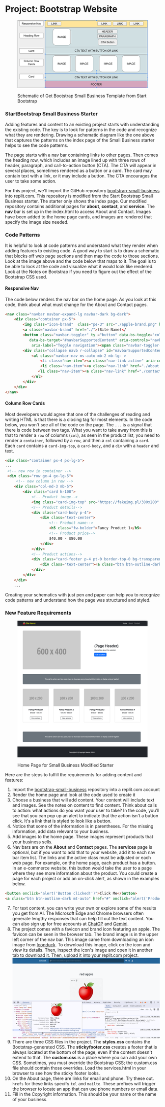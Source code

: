 # Project: Bootstrap Website

<figure><img src="../.gitbook/assets/schematic.png" alt=""><figcaption><p>Schematic of Get Bootstrap Small Business Template from Start Bootstrap</p></figcaption></figure>

### StartBootstrap Small Business Starter

Adding features and content to an existing project starts with understanding the existing code.  The key is to look for patterns in the code and recognize what they are rendering. Drawing a schematic diagram like the one above that captures the patterns on the index page of the Small Business starter helps to see the code patterns.

The page starts with a nav bar containing links to other pages. Then comes the heading row, which includes an image lined up with three rows of header, paragraph, and call-to-action button (CTA). The CTA will appear in several places, sometimes rendered as a button or a card. The card may contain text with a link, or it may include a button. The CTA encourages the user to take some action.

For this project, we'll import the GitHub repository [bootstrap-small-business](https://github.com/rebeccapeltz/bootstrap-small-business) into replit.com. This repository is modified from the Start Bootstrap Small Business starter.  The starter only shows the index page.  Our modified repository contains additional pages for **about**, **contact**, and **service**.  The **nav** bar is set up in the index.html to access About and Contact.  Images have been added to the home page cards, and images are rendered that specify the image size needed.

### Code Patterns

It is helpful to look at code patterns and understand what they render when adding features to existing code.  A good way to start is to draw a schematic that blocks off web page sections and then map the code to those sections.  Look at the image above and the code below that maps to it.  The goal is to be able to look at the code and visualize what it would look like rendered.  Look at the Notes on Bootstrap if you need to figure out the effect of the Bootstrap CSS used.

#### Responsive Nav

The code below renders the nav bar on the home page.  As you look at this code, think about what must change for the About and Contact pages.

```html
<nav class="navbar navbar-expand-lg navbar-dark bg-dark">
    <div class="container px-5">
        <img class="icon-brand"  class="pe-3" src="./apple-brand.png" height="30px" width="auto" alt="brand">
        <a class="navbar-brand" href="./">(Site Name)</ 
        <button class="navbar-toggler" ty ="button" data-bs-toggle="collapse"
           data-bs-target="#navbarSupportedContent" aria-controls="navbarSuppo edContent" aria-expanded="false"
            aria-label="Toggle navigation"><span class="navbar-toggler-icon"></span></button>
        <div class="collapse navb r-collapse" id="navbarSupportedContent">
            <ul class="navbar-nav ms-auto mb-2 mb-lg- >
                <li class="nav-item"><a class="nav-link active" aria-current="page" href="#!">Home</ </li>
                <li class="nav-item"><a class="nav-link" href="./about.html">About</a></li>
               <li class="nav-item"><a class="nav-link" href="./contact.html">Contact</a></li>
            </ul>
        </div>
    </div>
</nav>
```

#### Column Row Cards

Most developers would agree that one of the challenges of reading and writing HTML is that there is a closing tag for most elements.  In the code below, you won't see all of the code on the page.  The `...` is a signal that there is code between two tags.  What you want to take away from this is that to render a `row` of columns (`col`), as seen in the product list, you need to render a `container`, followed by a `row`, and then a `col` containing a `card`.  Each `card` contains a `card-img-top`, a `card-body`, and a `div` with a `header` and text.

```html
<div class="container px-4 px-lg-5">
...
 <!-- new row in container -->
 <div class="row gx-4 gx-lg-5">
     <!-- new column in row -->
    <div class="col-md-3 mb-5">
        <div class="card h-100">
            <!-- Product image-->
            <img class="card-img-top" src="https://fakeimg.pl/300x200" alt="...">
            <!-- Product details-->
            <div class="card-body p-4">
                <div class="text-center">
                    <!-- Product name-->
                    <h5 class="fw-bolder">Fancy Product 1</h5>
                    <!-- Product price-->
                    $40.00 - $80.00
                </div>
            </div>
            <!-- Product actions-->
            <div class="card-footer p-4 pt-0 border-top-0 bg-transparent">
                <div class="text-center"><a class="btn btn-outline-dark mt-auto" href="#">View options</a></div>
            </div>
        </div>
    </div>
    ...
```

Creating your schematics with just pen and paper can help you to recognize code  patterns and understand how the page was structured and styled.

### New Feature Requirements

<figure><img src="../.gitbook/assets/home-page.png" alt=""><figcaption><p>Home Page for Small Business Modified Starter</p></figcaption></figure>

Here are the steps to fulfill the requirements for adding content and features:

1. Import the  [bootstrap-small-business](https://github.com/rebeccapeltz/bootstrap-small-business) repository into a replit.com account
2. Render the home page and look at the code used to create it
3. Choose a business that will add content.  Your content will include text and images.  See the notes on content to find content.  Think about calls to action: what actions do you want your user to take?  In the code, you'll see that you can pop up an alert to indicate that the action isn't a button click. It's a link that is styled to look like a button.
4. Notice that some of the information is in parentheses. For the missing information, add data relevant to your business.
5. Add images to the home page.   These images represent products that your business sells.
6. Nav bars are on the **About** and **Contact** pages.  The **services** page is optional, but if you want to add that to your website, add it to each nav bar item list.  The links and the active class must be adjusted or each web page.  For example, on the home page, each product has a button.  In an e-commerce website, this button would take the user to a page where they see more information about the product.  You could create a page for each project or add an on-click alert, as shown in the examples below.

```html
<button onclick="alert('Button clicked!')">Click Me</button>
<a class="btn btn-outline-dark mt-auto" href="#" onclick="alert('Product 1 selected')">View options</a>

```

7. For text content, you can write your own or explore some of the results you get from AI.  The Microsoft Edge and Chrome browsers often generate lengthy responses that can help fill out the text content.  You can also sign up for free accounts at  [ChatGP](https://chat.openai.com/) and [Gemini](https://gemini.google.com/app).
8. The project comes with a favicon and brand icon featuring an apple. The favicon can be seen in the browser tab. The brand image is in the upper left corner of the nav bar.  This image came from downloading an icon image from [Iconduck](https://iconduck.com/).  To download this image, click on the icon and view its details.  Then, inspect the icon's image and open it in another tab to download it. Then, upload it into your replit.com project. ![](../.gitbook/assets/image.png)
9. There are three CSS files in the project. The **styles.css** contains the Bootstrap-generated CSS. The **stickyfooter.css** creates a footer that is always located at the bottom of the page, even if the content doesn't extend to that. The **custom.css** is a place where you can add your own CSS. Sometimes, you must override the Bootstrap CSS; the custom.css file should contain those overrides. Load the services.html in your browser to see how the sticky footer looks.
10. On the About page, there are links for email and phone. Try these out. `hrefs` for these links specify `tel` and `mailto`. These prefixes will trigger the browser to locate an app that can use phone numbers or email data. &#x20;
11. Fill in the Copyright information. This should be your name or the name of your business.









